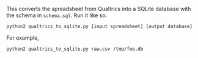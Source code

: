 This converts the spreadsheet from Qualtrics into a SQLite database with
the schema in `schema.sql`. Run it like so.

    python2 qualtrics_to_sqlite.py [input spreadsheet] [output database]

For example,

    python2 qualtrics_to_sqlite.py raw.csv /tmp/foo.db

